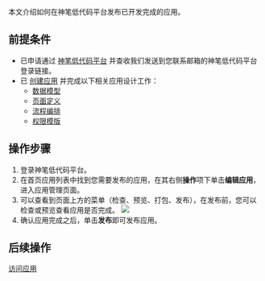 

本文介绍如何在神笔低代码平台发布已开发完成的应用。


## 前提条件


- 已申请通过 [神笔低代码平台](https://apaas.cloud.tencent.com/sign/apply) 并查收我们发送到您联系邮箱的神笔低代码平台登录链接。
- 已 [创建应用](https://cloud.tencent.com/document/product/1365/51314) 并完成以下相关应用设计工作：
	-  [数据模型](https://cloud.tencent.com/document/product/1365/51440)
	-  [页面定义](https://cloud.tencent.com/document/product/1365/51321)
	-  [流程编排](https://cloud.tencent.com/document/product/1365/51322)
	-  [权限模版](https://cloud.tencent.com/document/product/1365/51481)


## 操作步骤


1. 登录神笔低代码平台。
2. 在首页应用列表中找到您需要发布的应用，在其右侧**操作**项下单击**编辑应用**，进入应用管理页面。
3. 可以查看到页面上方的菜单（检查、预览、打包、发布），在发布前，您可以检查或预览查看应用是否完成。
![](https://main.qcloudimg.com/raw/d60ae54f48e79fd2a7657a0f9f6fddbe.jpg)
4. 确认应用完成之后，单击**发布**即可发布应用。






## 后续操作


[访问应用](https://cloud.tencent.com/document/product/1365/51320) 


